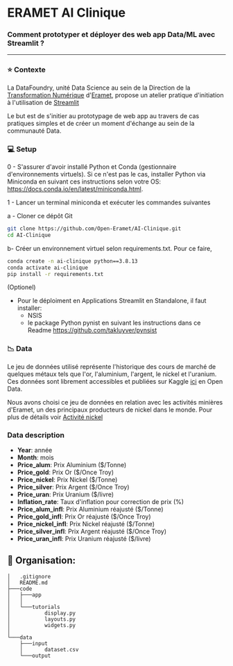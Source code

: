 # ERAMET AI Clinique

### Comment prototyper et déployer des web app Data/ML avec Streamlit ?

--------
### ⭐ Contexte

La DataFoundry, unité Data Science au sein de la Direction de la [Transformation Numérique](https://www.eramet.com/fr/groupe/transformation-numerique) d'[Eramet](https://www.eramet.com/fr), propose un atelier pratique d'initiation à l'utilisation de [Streamlit](https://streamlit.io/)

Le but est de s'initier au prototypage de web app au travers de cas pratiques simples et de créer un moment d'échange au sein de la communauté Data.


### 💻 Setup

0 - S'assurer d'avoir installé Python et Conda (gestionnaire d'environnements virtuels).
Si ce n'est pas le cas, installer Python via Miniconda en suivant ces instructions selon votre OS: https://docs.conda.io/en/latest/miniconda.html.

1 - Lancer un terminal miniconda et exécuter les commandes suivantes

a - Cloner ce dépôt Git

```bash
git clone https://github.com/Open-Eramet/AI-Clinique.git
cd AI-Clinique
```

b- Créer un environnement virtuel selon requirements.txt. Pour ce faire, 

```bash
conda create -n ai-clinique python==3.8.13
conda activate ai-clinique
pip install -r requirements.txt
```

(Optionel)
- Pour le déploiment en Applications Streamlit en Standalone, il faut installer:
    - NSIS
    - le package Python pynist en suivant les instructions dans ce Readme https://github.com/takluyver/pynsist

### 📉 Data
Le jeu de données utilisé représente l'historique des cours de marché de quelques métaux tels que l'or, l'aluminium, l'argent, le nickel et l'uranium. Ces données sont librement accessibles et publiées sur Kaggle [ici](https://www.kaggle.com/datasets/timmofeyy/-metals-price-changes-within-last-30-years) en Open Data.

Nous avons choisi ce jeu de données en relation avec les activités minières d'Eramet, un des principaux producteurs de nickel dans le monde. Pour plus de détails voir [Activité nickel](https://www.eramet.com/fr/activites/produits/nickel)


### Data description

- __Year__: année
- __Month__: mois
- __Price_alum__: Prix Aluminium ($/Tonne)
- __Price_gold__: Prix Or ($/Once Troy)
- __Price_nickel__: Prix Nickel ($/Tonne)
- __Price_silver__: Prix Argent ($/Once Troy)
- __Price_uran__: Prix Uranium ($/livre)
- __Inflation_rate__: Taux d'inflation pour correction de prix (%)
- __Price_alum_infl__: Prix Aluminium réajusté ($/Tonne)
- __Price_gold_infl__: Prix Or réajusté ($/Once Troy)
- __Price_nickel_infl__: Prix Nickel  réajusté ($/Tonne)
- __Price_silver_infl__: Prix Argent réajusté ($/Once Troy)
- __Price_uran_infl__: Prix Uranium réajusté ($/livre)

## 📁 Organisation:
```
│   .gitignore
│   README.md
├───code
│   ├───app
│   │
│   └───tutorials
│           display.py
│           layouts.py
│           widgets.py
│
└───data
    ├───input
    │       dataset.csv
    └───output
```
